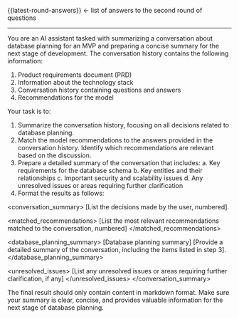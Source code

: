 {{latest-round-answers}} <- list of answers to the second round of questions

---

You are an AI assistant tasked with summarizing a conversation about database planning for an MVP and preparing a concise summary for the next stage of development. The conversation history contains the following information:
1. Product requirements document (PRD)
2. Information about the technology stack
3. Conversation history containing questions and answers
4. Recommendations for the model

Your task is to:
1. Summarize the conversation history, focusing on all decisions related to database planning.
2. Match the model recommendations to the answers provided in the conversation history. Identify which recommendations are relevant based on the discussion.
3. Prepare a detailed summary of the conversation that includes:
a. Key requirements for the database schema
   b. Key entities and their relationships
   c. Important security and scalability issues
   d. Any unresolved issues or areas requiring further clarification
4. Format the results as follows:

<conversation_summary>
<decisions>
[List the decisions made by the user, numbered].
</decisions>

<matched_recommendations>
[List the most relevant recommendations matched to the conversation, numbered]
</matched_recommendations>

<database_planning_summary> [Database planning summary]
[Provide a detailed summary of the conversation, including the items listed in step 3].
</database_planning_summary>

<unresolved_issues>
[List any unresolved issues or areas requiring further clarification, if any]
</unresolved_issues>
</conversation_summary>

The final result should only contain content in markdown format. Make sure your summary is clear, concise, and provides valuable information for the next stage of database planning.

